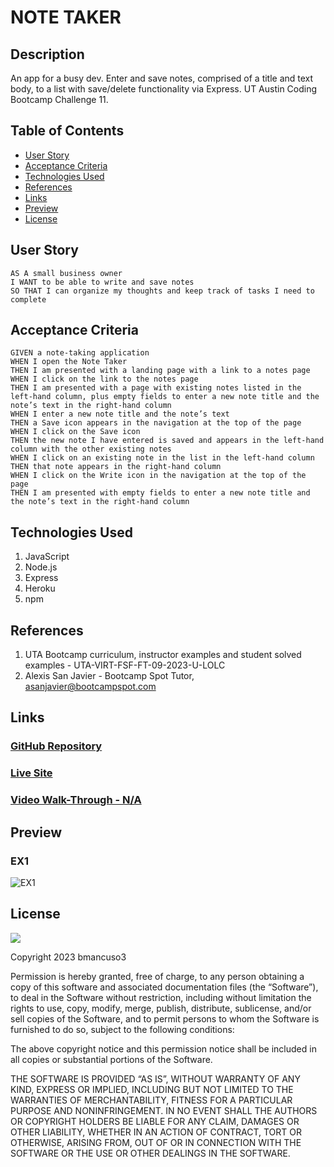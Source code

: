 # NOTE TAKER

## Description
An app for a busy dev.  Enter and save notes, comprised of a title and text body, to a list with save/delete functionality via Express. 
UT Austin Coding Bootcamp Challenge 11.

## Table of Contents
* [User Story](#user-story)
* [Acceptance Criteria](#acceptance-criteria)
* [Technologies Used](#technologies-used)
* [References](#references)
* [Links](#links)
* [Preview](#preview)
* [License](#license)

## User Story
```
AS A small business owner
I WANT to be able to write and save notes
SO THAT I can organize my thoughts and keep track of tasks I need to complete
```

## Acceptance Criteria
```
GIVEN a note-taking application
WHEN I open the Note Taker
THEN I am presented with a landing page with a link to a notes page
WHEN I click on the link to the notes page
THEN I am presented with a page with existing notes listed in the left-hand column, plus empty fields to enter a new note title and the note’s text in the right-hand column
WHEN I enter a new note title and the note’s text
THEN a Save icon appears in the navigation at the top of the page
WHEN I click on the Save icon
THEN the new note I have entered is saved and appears in the left-hand column with the other existing notes
WHEN I click on an existing note in the list in the left-hand column
THEN that note appears in the right-hand column
WHEN I click on the Write icon in the navigation at the top of the page
THEN I am presented with empty fields to enter a new note title and the note’s text in the right-hand column
```

## Technologies Used
1. JavaScript
2. Node.js
3. Express
4. Heroku
5. npm

## References
1. UTA Bootcamp curriculum, instructor examples and student solved examples - UTA-VIRT-FSF-FT-09-2023-U-LOLC
2. Alexis San Javier - Bootcamp Spot Tutor, asanjavier@bootcampspot.com

## Links
### <a href="https://github.com/bmancuso3/note-taker">GitHub Repository</a>

### <a href="https://bmancuso3.github.io/note-taker">Live Site</a>

### <a href="">Video Walk-Through - N/A</a>

## Preview

### EX1
<img src='./examples/gen-logo-EX1.svg' alt='EX1'/>


## License
<img src='https://img.shields.io/badge/License-MIT-yellow.svg?style=for-the-badge'>

Copyright  2023  bmancuso3

Permission is hereby granted, free of charge, to any person obtaining a copy of this software and associated documentation files (the “Software”), to deal in the Software without restriction, including without limitation the rights to use, copy, modify, merge, publish, distribute, sublicense, and/or sell copies of the Software, and to permit persons to whom the Software is furnished to do so, subject to the following conditions:

The above copyright notice and this permission notice shall be included in all copies or substantial portions of the Software.

THE SOFTWARE IS PROVIDED “AS IS”, WITHOUT WARRANTY OF ANY KIND, EXPRESS OR IMPLIED, INCLUDING BUT NOT LIMITED TO THE WARRANTIES OF MERCHANTABILITY, FITNESS FOR A PARTICULAR PURPOSE AND NONINFRINGEMENT. IN NO EVENT SHALL THE AUTHORS OR COPYRIGHT HOLDERS BE LIABLE FOR ANY CLAIM, DAMAGES OR OTHER LIABILITY, WHETHER IN AN ACTION OF CONTRACT, TORT OR OTHERWISE, ARISING FROM, OUT OF OR IN CONNECTION WITH THE SOFTWARE OR THE USE OR OTHER DEALINGS IN THE SOFTWARE.